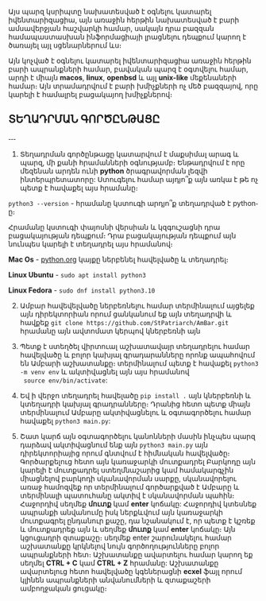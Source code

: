 Այս պարզ կսրիպտը նախատեսված է օգնելու կատարել իվենտարիզացիա, այն առաջին հերթին նախատեսված է բարի ամսավերջյան հաշվարկի համար, սակայն դրա բազզան համապաստասխան ինֆորմացիայի լրացնելու դեպքում կարող է ծառայել այլ սցենարներում ևս։

Այն կոչված է օգնելու կատարել իվենտարիզացիա առաջին հերթին բարի ապրանքների համար, բավական պարզ է օգտվելու համար, արդի է միայն **macos**, **linux**, **openbsd** և այլ **unix-like** մեքենաների համար։ Այն տրամադրվում է բարի խմիչքների ոչ մեծ բազզայով, որը կարելի է համալրել բացակայող խմիչքներով։

## ՏԵՂԱԴՐՄԱՆ ԳՈՐԾԸՆԹԱՑԸ
֊֊֊

1. Տեղադրման գործընթացը կատարվում է մաքսիմալ արագ և պարզ, մի քանի հրամանների օգնությամբ։ Ենթադրվում է որը մեզենան արդեն ունի **python** ծրագրավորման լեզվի ինտերպրետատորը: Ստուգելու համար այդյո՞ք այն առկա է թե ոչ պետք է հավաքել այս հրամանը։

`python3 --version` - հրամանը կստուգի արդյո՞ք տեղադրված է python֊ը։

Հրամանը կստուգի փայոսնի վերսիան և կզգուշացնի դրա բացակայության դեպքում։ Դրա բացակայության դեպքում այն նունպես կարելի է տեղադրել այս հրամանով։

**Mac Os** -  [python.org](https://www.python.org/downloads/macos/) կայքը  ներբենել հավելվածը և տեղադրել։ 

**Linux Ubuntu**  - `sudo apt install python3`

**Linux Fedora**  - `sudo dnf install python3.10` 


2. Ամբար հավեվելվածը ներբեռնելու համար տերմինալում այցելեք այն դիրեկտորիան որում ցանկանում եք այն տեղադրվի և հավքեք 
   `git clone https://github.com/StPatriarch/AmBar.git ` հրամանը այն ավտոմատ կերպով կներբեռնի այն 

3.  Պետք է ստեղծել վիրտուալ աշխատավայր տեղադրելու համար հավելվածը և բոլոր կախյալ գրադարանները որոնք ապահովում են Ամբարի աշխատանքը։ տերմինալում պետք է հավաքել `python3 -m venv env` և ակտիվացնել այն այս հրամանով      
    ` source env/bin/activate`:

4. Եվ ի վերջո տեղադրել հավելածը `pip install .` այն կներբեռնի և կտեղադրի կախյալ գրադրանները։ Դրանից հետո պետք միայն տերմինալում Ամբարը ակտիվացնելու և օգտագործելու համար հավաքել `python3 main.py`:

5. Շատ կարճ այն օգտագործելու կանոնների մասին ինչպես պարզ դարձավ ակտիվացնում ենք այն `python3 main.py` այն դիրեկտորիայից որում  գնտվում է հիմնական հավելվածը։ Գործարքելուց հետո այն կառաջարկի մուտքադրել Բարկոդը այն կարելի է մուտքադրել ստեղմնաշարից կամ համակարգչին միացնելով բարկոդի սկանավորման սարքը, սկանավորելու առաջ համոզվեք որ տերմինալում գործարքված է Ամբարը և տերմինալի պատուհանը ակտիվ է սկանավորման պահին։ Հաջորդիվ սեղմեք **մուտք** կամ **enter** կոճակը: Հաջորդիվ կտեսնեք ապրանքի անվանումը իսկ ներքևվում այն կառաջարկի մուտքագրել ընդանուր քաշը, դա նշանակում է, որ պետք է կշռեք և մուտքադրեք այն և սեղմեք **մուտք** կամ **enter** կոճակը։ Այն կցուցադրի զտաքաշը։ սեղմեք enter շարունակելու համար աշխատանքը կրկնելով նույն գործողությունները բոլոր ապրանքների հետ։ Աշխատանքը ավարտելու համար կարող եք սեղմել **CTRL + C**  կամ **CTRL + Z** հրամանը: Աշխատանքը ավարտելուց հետո հավելվածը կգեներացնի **ecxel** ֆայլ որում կլինեն ապրանքների անվանումների և զտաքաշերի ամբողջական ցուցակը։
